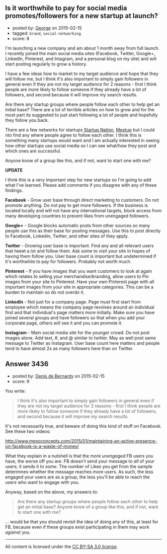 ## Is it worthwhile to pay for social media promotes/followers for a new startup at launch?

- posted by: [George](https://stackexchange.com/users/3516499/george) on 2015-02-15
- tagged: `brand`, `social-networking`
- score: 8

<p>I'm launching a new company and am about 1 month away from full launch.  I recently joined the main social media sites (Facebook, Twitter, Google+, LinkedIn, Pinterest, and Intagram, and a personal blog on my site) and will start posting regularly to grow a history.</p>

<p>I have a few ideas how to market to my target audience and hope that they will follow me, but I think it's also important to simply gain followers in general even if they are not my target audience for 2 reasons - first I think people are more likely to follow someone if they already have a lot of followers, and second because it will improve my search results.</p>

<p>Are there any startup groups where people follow each other to help get an initial base?  There are a lot of terrible articles on how to grow and for the most part its suggested to just start following a lot of people and hopefully they follow you back.</p>

<p>There are a few networks for startups <a href="http://www.startupnation.com/" rel="nofollow">Startup Nation</a>, <a href="http://startup-businesses.meetup.com/" rel="nofollow">Meetup</a> but I could nto find any where people agree to follow each other.  I think this is something many startups would want and I am actually interested in seeing how other startups use social media so I can see what/how they post and which ones are successful.</p>

<p>Anyone know of a group like this, and if not, want to start one with me?  </p>

<p><strong>UPDATE</strong>  </p>

<p>I think this is a very important step for new startups so I'm going to add what I've learned.  Please  add comments if you disagree with any of these findings.</p>

<p><strong>Facebook</strong> - Grow user base through direct marketing to customers.  Do not promote anything.  Do not pay to get more followers.  If the business is located locally and will not have any international targets, block access from many developing countries to prevent likes from unengaged followers.</p>

<p><strong>Google+</strong> - Google blocks automatic posts from other sources so many people use this as their base for posting messages.  Use this to post directly to Facebook, Linkedin, Twitter, and other sites of they apply.</p>

<p><strong>Twitter</strong> - Growing user base is important.  Find any and all relevant users that tweet a lot and follow them.  Ask some to visit your site in hopes of having them follow you.  User base count is important but undetermined if it's worthwhile to pay for followers.  Probably not worth much.</p>

<p><strong>Pinterest</strong> - If you have images that you want customers to look at again which relates to selling your merchandise/branding, allow users to Pin images from your site to Pinterest.  Have your own Pinterest page with all important images from your site in appropriate categories.  This can be a burden to maintain so do not overdo it.</p>

<p><strong>LinkedIn</strong> - Not just for a company page.  Page must first start from employee which means the company page revolves around an individual first and that individual's page matters more initially.  Make sure you have joined several groups and have followers so that when you add your corporate page, others will see it and you can promote it.</p>

<p><strong>Instagram</strong> - Main social media site for the younger crowd.  Do not post images alone.  Add text, #, and @ similar to twitter.  May as well post same message to Twitter as Instagram.  User base count here matters and people tend to have almost 2x as many followers here than on Twitter.</p>



## Answer 3436

- posted by: [Denis de Bernardy](https://stackexchange.com/users/182468/denis-de-bernardy) on 2015-02-15
- score: 9

<p>You write:</p>

<blockquote>
  <p>I think it's also important to simply gain followers in general even if they are not my target audience for 2 reasons - first I think people are more likely to follow someone if they already have a lot of followers, and second because it will improve my search results.</p>
</blockquote>

<p>It's not necessarily true, and beware of doing this kind of stuff on Facebook. See these two videos:</p>

<p><a href="http://www.mesoconcepts.com/2015/01/maintaining-an-active-presence-on-facebook-is-a-waste-of-money/">http://www.mesoconcepts.com/2015/01/maintaining-an-active-presence-on-facebook-is-a-waste-of-money/</a></p>

<p>What they explain in a nutshell is that the more <em>unengaged</em> FB users you have, the worse off you are. FB doesn't send your message to <em>all</em> of your users; it sends it to <em>some</em>. The number of Likes you get from the sample determines whether the message reaches more users. As such, the less engaged your users are as a group, the less you'll be able to reach the users who want to engage with you.</p>

<p>Anyway, based on the above, my answers to:</p>

<blockquote>
  <p>Are there any startup groups where people follow each other to help get an initial base? 
  Anyone know of a group like this, and if not, want to start one with me?</p>
</blockquote>

<p>... would be that you should revisit the idea of doing any of this, at least for FB, because even if these groups exist participating in them may work <em>against</em> you.</p>




---

All content is licensed under the [CC BY-SA 3.0 license](https://creativecommons.org/licenses/by-sa/3.0/).
